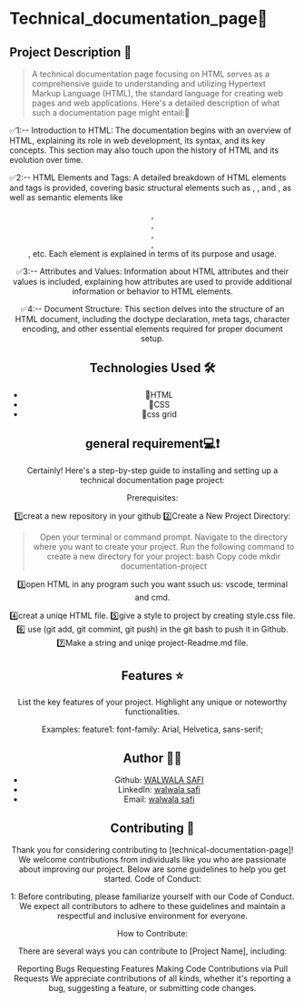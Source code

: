 # Technical_documentation_page🚀

## Project Description 📝

> A technical documentation page focusing on HTML serves as a comprehensive guide to understanding and utilizing Hypertext Markup Language (HTML), the standard language for creating web pages and web applications. Here's a detailed description of what such a documentation page might entail:🥰

✅1:-- Introduction to HTML: The documentation begins with an overview of HTML, explaining its role in web development, its syntax, and its key concepts. This section may also touch upon the history of HTML and its evolution over time.

✅2:-- HTML Elements and Tags: A detailed breakdown of HTML elements and tags is provided, covering basic structural elements such as <html>, <head>, and <body>, as well as semantic elements like <header>, <nav>, <section>, <article>, <footer>, etc. Each element is explained in terms of its purpose and usage.

✅3:-- Attributes and Values: Information about HTML attributes and their values is included, explaining how attributes are used to provide additional information or behavior to HTML elements.

✅4:-- Document Structure: This section delves into the structure of an HTML document, including the doctype declaration, meta tags, character encoding, and other essential elements required for proper document setup.

## Technologies Used 🛠️

- 🔹HTML
- 🔹CSS
- 🔹css grid 


## general requirement💻❗
Certainly! Here's a step-by-step guide to installing and setting up a technical documentation page project:

Prerequisites:

1️⃣creat a new repository in your github
2️⃣Create a New Project Directory:

  >Open your terminal or command prompt.
  >Navigate to the directory where you want to create your project.
  >Run the following command to create a new directory for your project:
  >bash
  >Copy code
  >mkdir documentation-project

3️⃣open HTML in any program such you want ssuch us: vscode, terminal and cmd.

4️⃣creat a uniqe HTML file.
5️⃣give a style to project by creating style.css file.
6️⃣ use (git add, git commint, git push) in the git bash to push it in  Github.
7️⃣Make a string and uniqe project-Readme.md file.


## Features ⭐

List the key features of your project. Highlight any unique or noteworthy functionalities.

Examples:
feature1:   font-family: Arial, Helvetica, sans-serif;

## Author 🔵✅

- Github: [WALWALA SAFI](https://github.com/WALWALASAFI/technical_documentation_page.git)
- LinkedIn: [walwala safi](https://linkedin.com/in/walwalasafi)
- Email: [walwala safi ](walwalasafi99@gmail.com)

## Contributing 🤝

Thank you for considering contributing to [technical-documentation-page]! We welcome contributions from individuals like you who are passionate about improving our project. Below are some guidelines to help you get started.
Code of Conduct:

1: Before contributing, please familiarize yourself with our Code of Conduct. We expect all contributors to adhere to these guidelines and maintain a respectful and inclusive environment for everyone.

How to Contribute:

There are several ways you can contribute to [Project Name], including:

Reporting Bugs
Requesting Features
Making Code Contributions via Pull Requests
We appreciate contributions of all kinds, whether it's reporting a bug, suggesting a feature, or submitting code changes.

